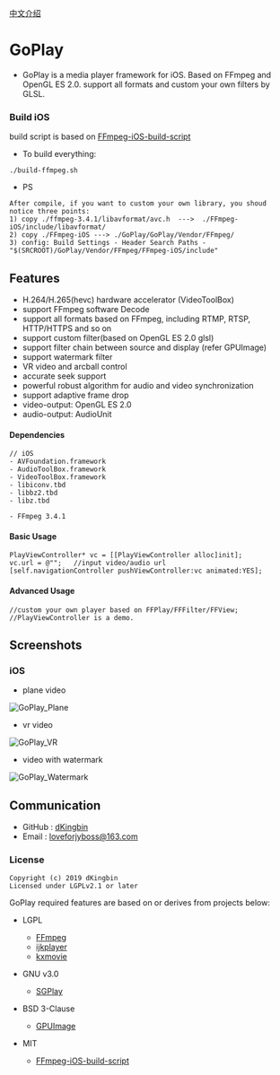 
[中文介绍](https://github.com/dKingbin/GoPlay/blob/master/image/README-chs.md)

# GoPlay
- GoPlay is a media player framework for iOS. Based on FFmpeg and OpenGL ES 2.0. support all formats and custom your own filters by GLSL.

### Build iOS

build script is based on [FFmpeg-iOS-build-script](https://github.com/kewlbear/FFmpeg-iOS-build-script)
	
* To build everything:
```
./build-ffmpeg.sh
```	
* PS
```
After compile, if you want to custom your own library, you shoud notice three points: 
1) copy ./ffmpeg-3.4.1/libavformat/avc.h  --->  ./FFmpeg-iOS/include/libavformat/
2) copy ./FFmpeg-iOS ---> ./GoPlay/GoPlay/Vendor/FFmpeg/ 
3) config: Build Settings - Header Search Paths - "$(SRCROOT)/GoPlay/Vendor/FFmpeg/FFmpeg-iOS/include"
```

## Features

- H.264/H.265(hevc) hardware accelerator (VideoToolBox)
- support FFmpeg software Decode 
- support all formats based on FFmpeg, including RTMP, RTSP, HTTP/HTTPS and so on
- support custom filter(based on OpenGL ES 2.0 glsl)
- support filter chain between source and display (refer GPUImage)
- support watermark filter
- VR video and arcball control
- accurate seek support
- powerful robust algorithm for audio and video synchronization 
- support adaptive  frame drop
- video-output: OpenGL ES 2.0 
- audio-output: AudioUnit

#### Dependencies

```
// iOS
- AVFoundation.framework
- AudioToolBox.framework
- VideoToolBox.framework
- libiconv.tbd
- libbz2.tbd
- libz.tbd

- FFmpeg 3.4.1
```

#### Basic Usage

```
PlayViewController* vc = [[PlayViewController alloc]init];
vc.url = @"";	//input video/audio url
[self.navigationController pushViewController:vc animated:YES];
```

#### Advanced Usage

```
//custom your own player based on FFPlay/FFFilter/FFView;
//PlayViewController is a demo.
```

## Screenshots
### iOS

 - plane video
 
![GoPlay_Plane](https://github.com/dKingbin/GoPlay/blob/master/image/GoPlay_Plane.png)
  
 - vr video
 
![GoPlay_VR](https://github.com/dKingbin/GoPlay/blob/master/image/GoPlay_VR.png)

 - video with watermark
 
![GoPlay_Watermark](https://github.com/dKingbin/GoPlay/blob/master/image/GoPlay_Watermark.png)
   
 
## Communication

- GitHub : [dKingbin](https://github.com/dKingbin)
- Email : loveforjyboss@163.com


### License

```
Copyright (c) 2019 dKingbin
Licensed under LGPLv2.1 or later
```

GoPlay required features are based on or derives from projects below:
- LGPL
  - [FFmpeg](http://git.videolan.org/?p=ffmpeg.git)
  - [ijkplayer](https://github.com/bilibili/ijkplayer)
  - [kxmovie](https://github.com/kolyvan/kxmovie)

- GNU v3.0
  - [SGPlay](https://github.com/libobjc/SGPlayer)

- BSD 3-Clause
  - [GPUImage](https://github.com/BradLarson/GPUImage)

- MIT
  - [FFmpeg-iOS-build-script](https://github.com/kewlbear/FFmpeg-iOS-build-script)
